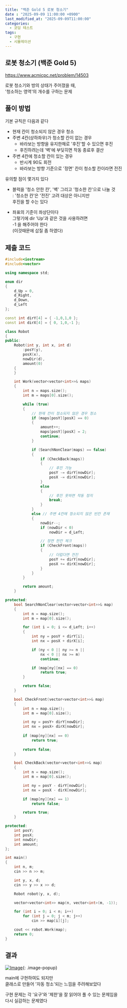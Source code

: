 ```yaml
---
title: "백준 Gold 5 로봇 청소기"
date : "2025-09-09 11:00:00 +0900"
last_modified_at: "2025-09-09T11:00:00"
categories:
  - 코딩 테스트
tags:
  - 구현
  - 시뮬레이션
---
```


## 로봇 청소기 (백준 Gold 5)
<https://www.acmicpc.net/problem/14503><br>

로봇 청소기와 방의 상태가 주어졌을 때,<br>
'청소하는 영역'의 개수를 구하는 문제<br>

## 풀이 방법

기본 규칙은 다음과 같다<br>

- 현재 칸이 청소되지 않은 경우 청소<br>
- 주변 4칸(상하좌우)가 청소할 칸이 없는 경우<br>
  - 바라보는 방향을 유지한채로 '후진'할 수 있으면 후진<br>
  - 후진하려는데 '벽'에 부딪히면 작동 종료후 결산<br>
- 주변 4칸에 청소할 칸이 있는 경우<br>
  - 반시계 90도 회전<br>
  - 바라보는 방향 기준으로 '정면' 칸이 청소할 칸이라면 전진<br>

유의할 점이 몇가지 있다<br>

- 블럭을 '청소 안한 칸', '벽' 그리고 '청소한 칸'으로 나눌 것<br>
  : '청소한 칸'은 '전진' 고려 대상은 아니지만<br>
    후진을 할 수는 있다<br>

- 좌표의 기준이 좌상단이다<br>
  그렇기에 dir 'Up'과 같은 것을 사용하려면<br>
  -1 을 해주어야 한다<br>
  (이것때문에 삽질 좀 하였다)<br>

## 제출 코드

```cpp
#include<iostream>
#include<vector>

using namespace std;

enum dir
{
	d_Up = 0,
	d_Right,
	d_Down,
	d_Left
};

const int dirY[4] = { -1,0,1,0 };
const int dirX[4] = { 0, 1,0,-1 };

class Robot
{
public:
	Robot(int y, int x, int d)
		:posY(y),
		posX(x),
		nowDir(d),
		amount(0)
	{
	}

	int Work(vector<vector<int>>& maps)
	{
		int n = maps.size();
		int m = maps[0].size();

		while (true)
		{
			// 현재 칸이 청소되지 않은 경우 청소
			if (maps[posY][posX] == 0)
			{
				amount++;
				maps[posY][posX] = 2;
				continue;
			}

			if (SearchNonClear(maps) == false)
			{
				if (CheckBack(maps))
				{
					// 후진 가능
					posY -= dirY[nowDir];
					posX -= dirX[nowDir];
				}
				else
				{
					// 후진 못하면 작동 정지
					break;
				}
			}
			else // 주변 4칸에 청소되지 않은 빈칸 존재
			{
				nowDir--;
				if (nowDir < 0)
					nowDir = d_Left;

				// 정면 한칸 체크
				if (CheckFront(maps))
				{
					// 더럽다면 전진
					posY += dirY[nowDir];
					posX += dirX[nowDir];
				}
			}
		}

		return amount;
	}

protected:
	bool SearchNonClear(vector<vector<int>>& map)
	{
		int n = map.size();
		int m = map[0].size();

		for (int i = 0; i <= d_Left; i++)
		{
			int ny = posY + dirY[i];
			int nx = posX + dirX[i];

			if (ny < 0 || ny >= n ||
				nx < 0 || nx >= m)
				continue;

			if (map[ny][nx] == 0)
				return true;
		}

		return false;
	}

	bool CheckFront(vector<vector<int>>& map)
	{
		int n = map.size();
		int m = map[0].size();

		int ny = posY+ dirY[nowDir];
		int nx = posX+ dirX[nowDir];
		
		if (map[ny][nx] == 0)
			return true;
		
		return false;
	}

	bool CheckBack(vector<vector<int>>& map)
	{
		int n = map.size();
		int m = map[0].size();

		int ny = posY - dirY[nowDir];
		int nx = posX - dirX[nowDir];

		if (map[ny][nx] == 1)
			return false;

		return true;
	}

protected:
	int posY;
	int posX;
	int nowDir;
	int amount;
};

int main()
{
	int n, m;
	cin >> n >> m;

	int y, x, d;
	cin >> y >> x >> d;

	Robot robot(y, x, d);

	vector<vector<int>> map(n, vector<int>(m, -1));

	for (int i = 0; i < n; i++)
		for (int j = 0; j < m; j++)
			cin >> map[i][j];

	cout << robot.Work(map);
	return 0;
}
```

## 결과
[![Image](https://github.com/user-attachments/assets/546f2acd-22d1-4f26-be4e-54e2b3cc992a)](https://github.com/user-attachments/assets/546f2acd-22d1-4f26-be4e-54e2b3cc992a){: .image-popup}<br>

main에 구현하여도 되지만<br>
클래스로 만들어 '자동 청소'되는 느낌을 주려해보았다<br>

구현 문제는 각 '요구'와 '제한'을 잘 읽어야 풀 수 있는 문제임을<br>
다시 실감하는 문제였다<br>